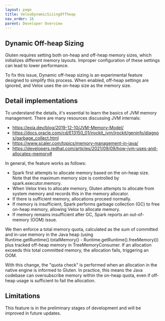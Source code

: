```yaml
---
layout: page
title: VeloxDynamicSizingOffheap
nav_order: 16
parent: Developer Overview
---
```


## Dynamic Off-heap Sizing
Gluten requires setting both on-heap and off-heap memory sizes, which initializes different memory layouts. Improper configuration of these settings can lead to lower performance. 

To fix this issue, Dynamic off-heap sizing is an experimental feature designed to simplify this process. When enabled, off-heap settings are ignored, and Velox uses the on-heap size as the memory size.
## Detail implementations
To understand the details, it's essential to learn the basics of JVM memory management. There are many resources discussing JVM internals:
- https://exia.dev/blog/2019-12-10/JVM-Memory-Model/
- https://docs.oracle.com/cd/E13150_01/jrockit_jvm/jrockit/geninfo/diagnos/garbage_collect.html
- https://www.scaler.com/topics/memory-management-in-java/
- https://developers.redhat.com/articles/2021/09/09/how-jvm-uses-and-allocates-memory#

In general, the feature works as follows:

- Spark first attempts to allocate memory based on the on-heap size. Note that the maximum memory size is controlled by spark.executor.memory.
- When Velox tries to allocate memory, Gluten attempts to allocate from system memory and records this in the memory allocator.
- If there is sufficient memory, allocations proceed normally.
- If memory is insufficient, Spark performs garbage collection (GC) to free on-heap memory, allowing Velox to allocate memory.
- If memory remains insufficient after GC, Spark reports an out-of-memory (OOM) issue.

We then enforce a total memory quota, calculated as the sum of committed and in-use memory in the Java heap (using Runtime.getRuntime().totalMemory() - Runtime.getRuntime().freeMemory()) plus tracked off-heap memory in TreeMemoryConsumer. If an allocation exceeds this total committed memory, the allocation fails, triggering an OOM.

With this change, the "quota check" is performed when an allocation in the native engine is informed to Gluten. In practice, this means the Java codebase can oversubscribe memory within the on-heap quota, even if off-heap usage is sufficient to fail the allocation.

## Limitations

This feature is in the preliminary stages of development and will be improved in future updates.